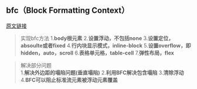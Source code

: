 
## bfc（**Block Formatting Context**）
[原文链接](https://blog.csdn.net/sqLeiQ/article/details/125261564)
> 实现bfc方法
> 1.**body根元素**
> 2.**设置浮动，不包括none**
> 3.**设置定位，absoulte或者fixed**
> 4.**行内块显示模式，inline-block**
> 5.**设置overflow，即hidden，auto，scroll**
> 6.**表格单元格，table-cell**
> 7.**弹性布局，flex**

> 解决部分问题  
> 1.**解决外边距的塌陷问题(垂直塌陷)**
> 2.**利用BFC解决包含塌陷**
> 3.**清除浮动**
> 4.**BFC可以阻止标准流元素被浮动元素覆盖**




<!--stackedit_data:
eyJoaXN0b3J5IjpbLTE0NDY5MzkyNDcsLTIxMzM2MDkxMDMsLT
EwOTA5NTg5NDBdfQ==
-->
